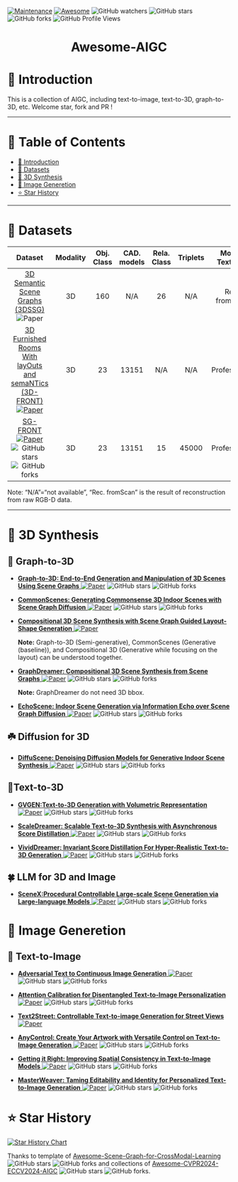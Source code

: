 [![Maintenance](https://img.shields.io/badge/Maintained%3F-yes-green.svg)](https://github.com/Zhuzi24/Awesome-AIGC/graphs/commit-activity)
[![Awesome](https://cdn.rawgit.com/sindresorhus/awesome/d7305f38d29fed78fa85652e3a63e154dd8e8829/media/badge.svg)](https://github.com/Zhuzi24/Awesome-AIGC)
<img alt="GitHub watchers" src="https://img.shields.io/github/watchers/Zhuzi24/Awesome-AIGC?style=social"> <img alt="GitHub stars" src="https://img.shields.io/github/stars/Zhuzi24/Awesome-AIGC?style=social"> <img alt="GitHub forks" src="https://img.shields.io/github/forks/Zhuzi24/Awesome-AIGC?style=social"> <img alt="GitHub Profile Views" src="https://komarev.com/ghpvc/?username=Awesome-AIGC" />


<div align="center">
<h1> Awesome-AIGC </h1> 
</div>

<!-- CVPR-8A2BE2 -->
<!-- WACV-6a5acd -->
<!-- NIPS-CD5C5C -->
<!-- ICML-FF7F50 -->
<!-- ICCV-00CED1 -->
<!-- ECCV-1e90ff -->
<!-- TPAMI-BC8F8F -->
<!-- IJCAI-228b22 -->
<!-- AAAI-c71585 -->
<!-- arXiv-b22222 -->
<!-- ACL-191970 -->
<!-- TPAMI-ffa07a -->


# 🎀 Introduction 
This is a collection of AIGC, including text-to-image, text-to-3D, graph-to-3D, etc. Welcome star, fork and PR !
  <!-- <p align="center">
  <img src="assets/intro1.png" width="75%">
</p> -->

---

 # 📘 Table of Contents
- [🎀 Introduction](#-introduction)
- [🚠 Datasets](#-datasets)
- [🍁 3D Synthesis](#-3D-Synthesis)
- [🍎 Image Generetion](#-Image-Generetion)
- [⭐️ Star History](#️-star-history)


---


# 🚠 Datasets
<p align="center">

| Dataset |  Modality  |   Obj. Class  | CAD. models | Rela. Class | Triplets | Model. Textures | 
|:--------:|:--------:|:--------:| :--------:|  :--------:|  :--------:|  :--------:|
| [3D Semantic Scene Graphs (3DSSG)](https://openaccess.thecvf.com/content_CVPR_2020/papers/Wald_Learning_3D_Semantic_Scene_Graphs_From_3D_Indoor_Reconstructions_CVPR_2020_paper.pdf) ![Paper](https://img.shields.io/badge/CVPR20-8A2BE2) | 3D | 160 | N/A | 26 | N/A | Rec. fromScan |
| [3D Furnished Rooms With layOuts and semaNTics (3D-FRONT) ![Paper](https://img.shields.io/badge/ICCV21-00CED1)](https://openaccess.thecvf.com/content/ICCV2021/papers/Fu_3D-FRONT_3D_Furnished_Rooms_With_layOuts_and_semaNTics_ICCV_2021_paper.pdf) | 3D | 23 | 13151 | N/A | N/A | Professional| 
| [SG-FRONT ![Paper](https://img.shields.io/badge/NeurIPS21-CD5C5C)](https://proceedings.neurips.cc/paper_files/paper/2023/file/5fba70900a84a8fb755c48ba99420c95-Paper-Conference.pdf) <img alt="GitHub stars" src="https://img.shields.io/github/stars/ymxlzgy/commonscenes?style=social"> <img alt="GitHub forks" src="https://img.shields.io/github/forks/ymxlzgy/commonscenes?style=social">  | 3D | 23 | 13151 | 15 | 45000 | Professional| 

</p>
Note: “N/A”=“not available”, “Rec. fromScan” is the result of reconstruction from raw RGB-D data.

---

# 🍁 3D Synthesis

## 🌿 Graph-to-3D
+ [**Graph-to-3D: End-to-End Generation and Manipulation of 3D Scenes Using Scene Graphs** ![Paper](https://img.shields.io/badge/ICCV21-00CED1)](https://openaccess.thecvf.com/content/ICCV2021/papers/Dhamo_Graph-to-3D_End-to-End_Generation_and_Manipulation_of_3D_Scenes_Using_Scene_ICCV_2021_paper.pdf) <img alt="GitHub stars" src="https://img.shields.io/github/stars/he-dhamo/graphto3d?style=social"> <img alt="GitHub forks" src="https://img.shields.io/github/forks/he-dhamo/graphto3d?style=social"> 


 + [**CommonScenes: Generating Commonsense 3D Indoor Scenes with Scene Graph Diffusion** ![Paper](https://img.shields.io/badge/NeurIPS23-CD5C5C)](https://proceedings.neurips.cc/paper_files/paper/2023/file/5fba70900a84a8fb755c48ba99420c95-Paper-Conference.pdf) <img alt="GitHub stars" src="https://img.shields.io/github/stars/ymxlzgy/commonscenes?style=social"> <img alt="GitHub forks" src="https://img.shields.io/github/forks/ymxlzgy/commonscenes?style=social">

+ [**Compositional 3D Scene Synthesis with Scene Graph Guided Layout-Shape Generation** ![Paper](https://img.shields.io/badge/arXiv24-b22222)](https://arxiv.org/pdf/2403.12848)

  <b>Note:</b> Graph-to-3D (Semi-generative), CommonScenes (Generative (baseline)), and Compositional 3D (Generative while focusing on the layout) can be understood together.

 + [**GraphDreamer: Compositional 3D Scene Synthesis from Scene Graphs** ![Paper](https://img.shields.io/badge/CVPR24-8A2BE2)](https://openaccess.thecvf.com/content/CVPR2024/papers/Gao_GraphDreamer_Compositional_3D_Scene_Synthesis_from_Scene_Graphs_CVPR_2024_paper.pdf) <img alt="GitHub stars" src="https://img.shields.io/github/stars/GGGHSL/GraphDreamer?style=social"> <img alt="GitHub forks" src="https://img.shields.io/github/forks/GGGHSL/GraphDreamer?style=social">

   <b>Note:</b> GraphDreamer do not need 3D bbox.

 + [**EchoScene: Indoor Scene Generation via Information Echo over Scene Graph Diffusion** ![Paper](https://img.shields.io/badge/ECCV24-1e90ff)](https://arxiv.org/pdf/2405.00915) <img alt="GitHub stars" src="https://img.shields.io/github/stars/ymxlzgy/echoscene?style=social"> <img alt="GitHub forks" src="https://img.shields.io/github/forks/ymxlzgy/echoscene?style=social">


## ☘️ Diffusion for 3D
 + [**DiffuScene: Denoising Diffusion Models for Generative Indoor Scene Synthesis** ![Paper](https://img.shields.io/badge/CVPR24-8A2BE2)](https://openaccess.thecvf.com/content/CVPR2024/papers/Tang_DiffuScene_Denoising_Diffusion_Models_for_Generative_Indoor_Scene_Synthesis_CVPR_2024_paper.pdf) <img alt="GitHub stars" src="https://img.shields.io/github/stars/tangjiapeng/DiffuScene?style=social"> <img alt="GitHub forks" src="https://img.shields.io/github/forks/tangjiapeng/DiffuScene?style=social">

## 🍃Text-to-3D

 + [**GVGEN:Text-to-3D Generation with Volumetric Representation** ![Paper](https://img.shields.io/badge/ECCV24-1e90ff)](https://arxiv.org/pdf/2403.12957) <img alt="GitHub stars" src="https://img.shields.io/github/stars/SOTAMak1r/GVGEN?style=social"> <img alt="GitHub forks" src="https://img.shields.io/github/forks/SOTAMak1r/GVGEN?style=social">

 + [**ScaleDreamer: Scalable Text-to-3D Synthesis with Asynchronous Score Distillation** ![Paper](https://img.shields.io/badge/ECCV24-1e90ff)]( https://arxiv.org/abs/2407.02040) <img alt="GitHub stars" src="https://img.shields.io/github/stars/theEricMa/ScaleDreamer?style=social"> <img alt="GitHub forks" src="https://img.shields.io/github/forks/theEricMa/ScaleDreamer?style=social">

 + [**VividDreamer: Invariant Score Distillation For Hyper-Realistic Text-to-3D Generation** ![Paper](https://img.shields.io/badge/ECCV24-1e90ff)]() <img alt="GitHub stars" src="https://img.shields.io/github/stars/SupstarZh/VividDreamer?style=social"> <img alt="GitHub forks" src="https://img.shields.io/github/forks/SupstarZh/VividDreamer?style=social">




## 🍀 LLM for 3D and Image

 + [**SceneX:Procedural Controllable Large-scale Scene Generation via Large-language Models** ![Paper](https://img.shields.io/badge/arXiv24-b22222)](https://arxiv.org/pdf/2403.15698) <img alt="GitHub stars" src="https://img.shields.io/github/stars/SceneX-LAB/SceneX-LAB?style=social"> <img alt="GitHub forks" src="https://img.shields.io/github/forks/SceneX-LAB/SceneX-LAB?style=social">

# 🍎 Image Generetion
## 🍊 Text-to-Image
 + [**Adversarial Text to Continuous Image Generation** ![Paper](https://img.shields.io/badge/CVPR24-8A2BE2)](https://openaccess.thecvf.com/content/CVPR2024/papers/Haydarov_Adversarial_Text_to_Continuous_Image_Generation_CVPR_2024_paper.pdf) <img alt="GitHub stars" src="https://img.shields.io/github/stars/Kilichbek/hypercgan?style=social"> <img alt="GitHub forks" src="https://img.shields.io/github/forks/Kilichbek/hypercgan?style=social">

 + [**Attention Calibration for Disentangled Text-to-Image Personalization** ![Paper](https://img.shields.io/badge/CVPR24-8A2BE2)](https://openaccess.thecvf.com/content/CVPR2024/papers/Zhang_Attention_Calibration_for_Disentangled_Text-to-Image_Personalization_CVPR_2024_paper.pdf) <img alt="GitHub stars" src="https://img.shields.io/github/stars/Monalissaa/DisenDiff?style=social"> <img alt="GitHub forks" src="https://img.shields.io/github/forks/Monalissaa/DisenDiff?style=social">


 + [**Text2Street: Controllable Text-to-image Generation for Street Views** ![Paper](https://img.shields.io/badge/arXiv24-b22222)](https://arxiv.org/pdf/2402.04504)

 + [**AnyControl: Create Your Artwork with Versatile Control on Text-to-Image Generation** ![Paper](https://img.shields.io/badge/ECCV24-1e90ff)](https://arxiv.org/abs/2406.18958) <img alt="GitHub stars" src="https://img.shields.io/github/stars/open-mmlab/AnyControl?style=social"> <img alt="GitHub forks" src="https://img.shields.io/github/forks/open-mmlab/AnyControl?style=social">

 + [**Getting it Right: Improving Spatial Consistency in Text-to-Image Models** ![Paper](https://img.shields.io/badge/ECCV24-1e90ff)](https://arxiv.org/abs/2404.01197) <img alt="GitHub stars" src="https://img.shields.io/github/stars/SPRIGHT-T2I/SPRIGHT?style=social"> <img alt="GitHub forks" src="https://img.shields.io/github/forks/SPRIGHT-T2I/SPRIGHT?style=social">

 + [**MasterWeaver: Taming Editability and Identity for Personalized Text-to-Image Generation** ![Paper](https://img.shields.io/badge/ECCV24-1e90ff)](https://arxiv.org/abs/2405.05806) <img alt="GitHub stars" src="https://img.shields.io/github/stars/csyxwei/MasterWeaver?style=social"> <img alt="GitHub forks" src="https://img.shields.io/github/forks/csyxwei/MasterWeaver?style=social">



# ⭐️ Star History

[![Star History Chart](https://api.star-history.com/svg?repos=Zhuzi24/Awesome-AIGC&type=Date)](https://star-history.com/#Zuzhi/Awesome-AIGCg&Date)

Thanks to template of [Awesome-Scene-Graph-for-CrossModal-Learning](https://github.com/ChocoWu/Awesome-Scene-Graph-for-CrossModal-Learning) <img alt="GitHub stars" src="https://img.shields.io/github/stars/ChocoWu/Awesome-Scene-Graph-for-CrossModal-Learning?style=social"> <img alt="GitHub forks" src="https://img.shields.io/github/forks/ChocoWu/Awesome-Scene-Graph-for-CrossModal-Learning?style=social"> and collections of [Awesome-CVPR2024-ECCV2024-AIGC](https://github.com/Kobaayyy/Awesome-CVPR2024-ECCV2024-AIGC) <img alt="GitHub stars" src="https://img.shields.io/github/stars/Kobaayyy/Awesome-CVPR2024-ECCV2024-AIGC?style=social"> <img alt="GitHub forks" src="https://img.shields.io/github/forks/Kobaayyy/Awesome-CVPR2024-ECCV2024-AIGC?style=social">.
